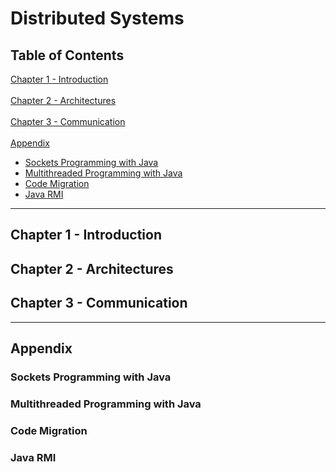 # Distributed Systems


## Table of Contents

[Chapter 1 - Introduction](#Chapter1)
<br><br>
[Chapter 2 - Architectures](#Chapter2)
<br><br>
[Chapter 3 - Communication](#Chapter3)
<br><br>
[Appendix](#Appendix)
- [Sockets Programming with Java](#a.1)
- [Multithreaded Programming with Java](#a.2)
- [Code Migration](#a.3)
- [Java RMI](#a.4)

---

<a name="Chapter1"></a>

## Chapter 1 - Introduction


<a name="Chapter2"></a>

## Chapter 2 - Architectures


<a name="Chapter3"></a>

## Chapter 3 - Communication

---

<a name="Appendix"></a>

## Appendix

<a name="a.1"></a>

### Sockets Programming with Java

<a name="a.2"></a>

### Multithreaded Programming with Java

<a name="a.3"></a>

### Code Migration

<a name="a.4"></a>

### Java RMI
